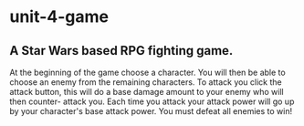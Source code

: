 # unit-4-game
## A Star Wars based RPG fighting game.

  At the beginning of the game choose a character.  You will then be able to
choose an enemy from the remaining characters.  To attack you click the attack
button, this will do a base damage amount to your enemy who will then counter-
attack you.  Each time you attack your attack power will go up by your 
character's base attack power.  You must defeat all enemies to win!


